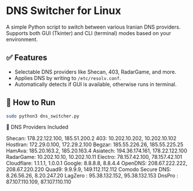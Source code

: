 # DNS Switcher for Linux

A simple Python script to switch between various Iranian DNS providers.  
Supports both GUI (Tkinter) and CLI (terminal) modes based on your environment.

## ✅ Features
- Selectable DNS providers like Shecan, 403, RadarGame, and more.
- Applies DNS by writing to `/etc/resolv.conf`.
- Automatically detects if GUI is available, otherwise runs in terminal.

## 🚀 How to Run

```bash
sudo python3 dns_switcher.py
```

🔧 DNS Providers Included

Shecan: 178.22.122.100, 185.51.200.2
403: 10.202.10.202, 10.202.10.102
HostIran: 172.29.0.100, 172.29.2.100
Begzar: 185.55.226.26, 185.55.225.25
HamAva: 185.20.163.2, 185.20.163.4
Asiatech: 194.36.174.161, 178.22.122.100
RadarGame: 10.202.10.10, 10.202.10.11
Electro: 78.157.42.100, 78.157.42.101
Cloudflare: 1.1.1.1, 1.0.0.1
Google: 8.8.8.8, 8.8.4.4
OpenDNS: 208.67.222.222, 208.67.220.220
Quad9: 9.9.9.9, 149.112.112.112
Comodo Secure DNS: 8.26.56.26, 8.20.247.20
LagZero : 95.38.132.152, 95.38.132.153
DnsPro : 87.107.110.109, 87.107.110.110
